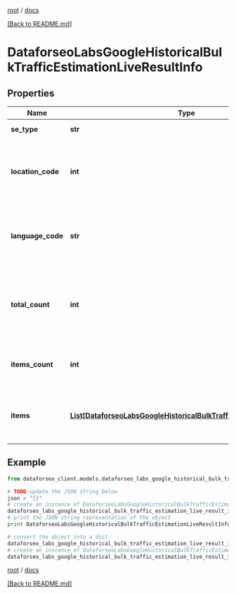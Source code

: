 [root](./../ "root") / [docs](./ "docs")

[[Back to README.md]](./../README.md "[Back to README.md]")

# DataforseoLabsGoogleHistoricalBulkTrafficEstimationLiveResultInfo

## Properties

Name | Type | Description | Notes
------------ | ------------- | ------------- | -------------
**se_type** | **str** | search engine type | [optional]
**location_code** | **int** | location code in a POST array if there is no data, then the value is null | [optional]
**language_code** | **str** | language code in a POST array if there is no data, then the value is null | [optional]
**total_count** | **int** | total amount of results in our database relevant to your request | [optional]
**items_count** | **int** | the number of results returned in the items array | [optional]
**items** | [**List[DataforseoLabsGoogleHistoricalBulkTrafficEstimationLiveItem]**](DataforseoLabsGoogleHistoricalBulkTrafficEstimationLiveItem.md) | array of items with relevant traffic estimation data | [optional]

## Example

```python
from dataforseo_client.models.dataforseo_labs_google_historical_bulk_traffic_estimation_live_result_info import DataforseoLabsGoogleHistoricalBulkTrafficEstimationLiveResultInfo

# TODO update the JSON string below
json = "{}"
# create an instance of DataforseoLabsGoogleHistoricalBulkTrafficEstimationLiveResultInfo from a JSON string
dataforseo_labs_google_historical_bulk_traffic_estimation_live_result_info_instance = DataforseoLabsGoogleHistoricalBulkTrafficEstimationLiveResultInfo.from_json(json)
# print the JSON string representation of the object
print DataforseoLabsGoogleHistoricalBulkTrafficEstimationLiveResultInfo.to_json()

# convert the object into a dict
dataforseo_labs_google_historical_bulk_traffic_estimation_live_result_info_dict = dataforseo_labs_google_historical_bulk_traffic_estimation_live_result_info_instance.to_dict()
# create an instance of DataforseoLabsGoogleHistoricalBulkTrafficEstimationLiveResultInfo from a dict
dataforseo_labs_google_historical_bulk_traffic_estimation_live_result_info_form_dict = dataforseo_labs_google_historical_bulk_traffic_estimation_live_result_info.from_dict(dataforseo_labs_google_historical_bulk_traffic_estimation_live_result_info_dict)
```

  

[root](./../ "root") / [docs](./ "docs")

[[Back to README.md]](./../README.md "[Back to README.md]")